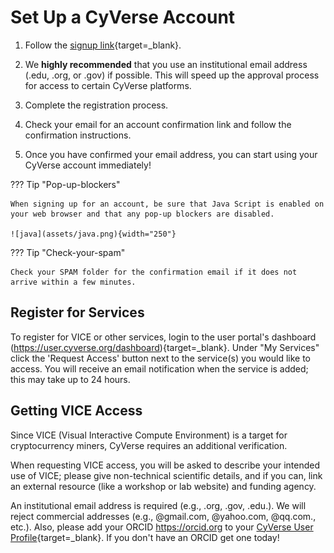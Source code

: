 # Set Up a CyVerse Account

1. Follow the [signup link](https://user.cyverse.org/register){target=_blank}.

2. We **highly recommended** that you use an institutional email address (.edu, .org, or .gov) if possible. This will speed up the approval process for access to certain CyVerse platforms.

3.  Complete the registration process.

4.  Check your email for an account confirmation link and follow the confirmation instructions.

5. Once you have confirmed your email address, you can start using your CyVerse account immediately!

??? Tip "Pop-up-blockers"

	When signing up for an account, be sure that Java Script is enabled on your web browser and that any pop-up blockers are disabled.

	![java](assets/java.png){width="250"}

??? Tip "Check-your-spam"

	Check your SPAM folder for the confirmation email if it does not arrive within a few minutes.


## Register for Services

To register for VICE or other services, login to the user portal's dashboard (<https://user.cyverse.org/dashboard>){target=_blank}. Under "My Services" click the 'Request Access' button next to the service(s) you would like to access. You will receive an email notification when the service is added; this may take up to 24 hours.

## Getting VICE Access

Since VICE (Visual Interactive Compute Environment) is a target for cryptocurrency miners, CyVerse requires an additional verification. 

When requesting VICE access, you will be asked to describe your intended use of VICE; please give non-technical scientific details, and if you can, link an external resource (like a workshop or lab website) and funding agency. 

An institutional email address is required (e.g., .org, .gov, .edu.). We will reject commercial addresses (e.g., @gmail.com, @yahoo.com, @qq.com., etc.). Also, please add your ORCID <https://orcid.org> to your [CyVerse User Profile](https://user.cyverse.org){target=_blank}. If you don't have an ORCID get one today!
